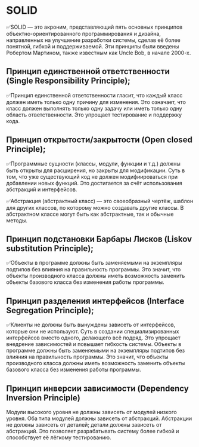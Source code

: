 # SOLID
✅SOLID — это акроним, представляющий пять основных принципов объектно-ориентированного программирования и дизайна, 
направленных на улучшение разработки системы, сделав её более понятной, гибкой и поддерживаемой. 
Эти принципы были введены Робертом Мартином, также известным как Uncle Bob, в начале 2000-х.
## Принцип единственной ответственности (Single Responsibility Principle); 
✅Принцип единственной ответственности гласит, что каждый класс должен иметь только одну причину для изменения. 
Это означает, что класс должен выполнять только одну задачу или иметь только одну область ответственности. 
Это упрощает тестирование и поддержку кода.
## Принцип открытости/закрытости (Open closed Principle);
✅Программные сущности (классы, модули, функции и т.д.) должны быть открыты для расширения, но закрыты для модификации. 
Суть в том, что уже существующий код не должен модифиироваться при добавлении новых функций. 
Это достигается за счёт использования абстракций и интерфейсов.

✅Абстракция (абстрактный класс) — это своеобразный чертёж, шаблон для других классов, 
по которому можно создавать другие классы. В абстрактном классе могут быть как абстрактные, так и обычные методы.
## Принцип подстановки Барбары Лисков (Liskov substitution Principle);
✅Объекты в программе должны быть заменяемыми на экземпляры подтипов без влияния на правильность программы. 
Это значит, что объекты производного класса должны иметь возможность заменить объекты базового класса 
без изменения работы программы.

## Принцип разделения интерфейсов (Interface Segregation Principle); 
✅Клиенты не должны быть вынуждены зависеть от интерфейсов, которые они не используют. Суть в создании специализированных 
интерфейсов вместо одного, делающего всё подряд. Это упрощает внедрение зависимостей и повышает гибкость системы.
Объекты в программе должны быть заменяемыми на экземпляры подтипов без влияния на правильность программы. 
Это значит, что объекты производного класса должны иметь возможность заменить объекты базового класса 
без изменения работы программы.
## Принцип инверсии зависимости (Dependency Inversion Principle)
Модули высокого уровня не должны зависеть от модулей низкого уровня. Оба типа модулей должны зависеть от абстракций.
Абстракции не должны зависеть от деталей; детали должны зависеть от абстракций. 
Это позволяет разрабатывать систему более гибкой и способствует её лёгкому тестированию.
